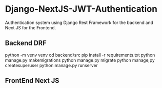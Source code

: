 # Django-NextJS-JWT-Authentication
Authentication system using Django Rest Framework for the backend and Next JS for the Frontend.

## Backend DRF
python -m venv venv
cd backend/src
pip install -r requirements.txt
python manage.py makemigrations
python manage.py migrate
python manage,py createsuperuser
python manage.py runserver


## FrontEnd Next JS
